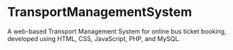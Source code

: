 # TransportManagementSystem
A web-based Transport Management System for online bus ticket booking, developed using HTML, CSS, JavaScript, PHP, and MySQL.
